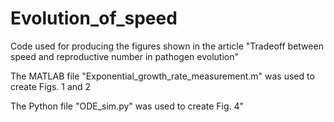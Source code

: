 # Evolution_of_speed
Code used for producing the figures shown in the article "Tradeoff between speed and reproductive number in pathogen evolution"

The MATLAB file "Exponential_growth_rate_measurement.m" was used to create Figs. 1 and 2

The Python file "ODE_sim.py" was used to create Fig. 4"
